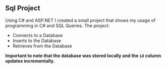 ## Sql Project
Using C# and ASP.NET I created a small project that shows my usage of programming in C# and SQL Queries.
The project:

 - Connects to a Database
 - Inserts to the Database
 - Retrieves from the Database

**Important to note that the database was stored locally and the `id` column updates incrementally.**
